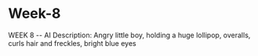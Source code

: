 # Week-8
WEEK 8 -- AI Description: Angry little boy, holding a huge lollipop, overalls, curls hair and freckles, bright blue eyes
